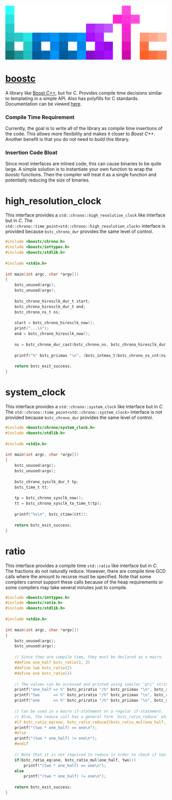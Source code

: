 ![boostc icon](images/boostc-icon.png)

# [boostc](https://tkellehe.github.io/boostc/)
A library like [Boost _C++_](https://github.com/boostorg), but for C.
Provides compile time decisions similar to templating in a simple API.
Also has polyfills for C standards. Documentation can be viewed [here](https://tkellehe.github.io/boostc/docs/).

### Compile Time Requirement
Currently, the goal is to write all of the library as compile time insertions of the code.
This allows more flexibility and makes it closer to _Boost C++_.
Another benefit is that you do not need to build this library.

### Insertion Code Bloat
Since most interfaces are inlined code, this can cause binaries to be quite large.
A simple solution is to instantiate your own function to wrap the _boostc_ functions.
Then the compiler will treat it as a single function and potentially reducing the size of binaries.

# high_resolution_clock

This interface provides a `std::chrono::high_resolution_clock` like interface but in _C_.
The `std::chrono::time_point<std::chrono::high_resolution_clock>` interface is provided because `bstc_chrono_dur` provides the same level of control.

```c
#include <boostc/chrono.h>
#include <boostc/inttypes.h>
#include <boostc/stdlib.h>

#include <stdio.h>

int main(int argc, char *argv[])
{
    bstc_unused(argc);
    bstc_unused(argv);
    
    bstc_chrono_hiresclk_dur_t start;
    bstc_chrono_hiresclk_dur_t end;
    bstc_chrono_ns_t ns;

    start = bstc_chrono_hiresclk_now();
    print("...\n");
    end = bstc_chrono_hiresclk_now();

    ns = bstc_chrono_dur_cast(bstc_chrono_ns, bstc_chrono_hiresclk_dur, (end - start));

    printf("%" bstc_priimax "\n", (bstc_intmax_t)bstc_chrono_ns_cnt(ns));

    return bstc_exit_success;
}
```

# system_clock

This interface provides a `std::chrono::system_clock` like interface but in _C_.
The `std::chrono::time_point<std::chrono::system_clock>` interface is not provided because `bstc_chrono_dur` provides the same level of control.

```c
#include <boostc/chrono/system_clock.h>
#include <boostc/stdlib.h>

#include <stdio.h>

int main(int argc, char *argv[])
{
    bstc_unused(argc);
    bstc_unused(argv);
    
    bstc_chrono_sysclk_dur_t tp;
    bstc_time_t tt;

    tp = bstc_chrono_sysclk_now();
    tt = bstc_chrono_sysclk_to_time_t(tp);

    printf("%s\n", bstc_ctime(&tt));

    return bstc_exit_success;
}
```

# ratio

This interface provides a compile time `std::ratio` like interface but in _C_.
The fractions do not naturally reduce.
However, there are compile time GCD calls where the amount to recurse must be specified.
Note that some compilers cannot support these calls because of the heap requirements or some compilers may take several minutes just to compile.

```c
#include <boostc/inttypes.h>
#include <boostc/ratio.h>
#include <boostc/stdlib.h>

#include <stdio.h>

int main(int argc, char *argv[])
{
    bstc_unused(argc);
    bstc_unused(argv);
    
    // Since they are compile time, they must be declared as a macro.
    #define one_half bstc_ratio(1, 2)
    #define two bstc_ratio(2)
    #define one bstc_ratio(1)

    // The values can be accessed and printed using similar "pri" string macros.
    printf("one_half => %" bstc_priratio "/%" bstc_priimax "\n", bstc_ratio_num(one_half), bstc_ratio_den(one_half));
    printf("two      => %" bstc_priratio "/%" bstc_priimax "\n", bstc_ratio_num(two), bstc_ratio_den(two));
    printf("one      => %" bstc_priratio "/%" bstc_priimax "\n", bstc_ratio_num(one), bstc_ratio_den(one));
    
    // Can be used in a macro if-statement or a regular if-statement.
    // Also, the reduce call has a general form `bstc_ratio_reduce` which uses way more steps than what is needed here.
    #if bstc_ratio_eq(one, bstc_ratio_reduce2(bstc_ratio_mul(one_half, two)))
    printf("(two * one_half) == one\n");
    #else
    printf("(two * one_half) != one\n");
    #endif

    // Note that it is not required to reduce in order to check if two ratios are equal.
    if(bstc_ratio_eq(one, bstc_ratio_mul(one_half, two)))
        printf("(two * one_half) == one\n");
    else
        printf("(two * one_half) != one\n");

    return bstc_exit_success;
}
```
